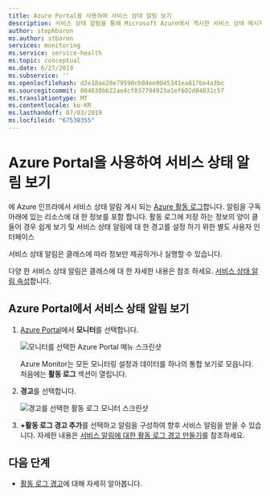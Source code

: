 ```yaml
---
title: Azure Portal을 사용하여 서비스 상태 알림 보기
description: 서비스 상태 알림을 통해 Microsoft Azure에서 게시한 서비스 상태 메시지를 볼 수 있습니다.
author: stephbaron
ms.author: stbaron
services: monitoring
ms.service: service-health
ms.topic: conceptual
ms.date: 6/27/2019
ms.subservice: ''
ms.openlocfilehash: d2e18ae28e79590cb04ee0045341ea817be4a3bc
ms.sourcegitcommit: 084630bb22ae4cf037794923a1ef602d84831c57
ms.translationtype: MT
ms.contentlocale: ko-KR
ms.lasthandoff: 07/03/2019
ms.locfileid: "67538355"
---
```

# <a name="view-service-health-notifications-by-using-the-azure-portal"></a>Azure Portal을 사용하여 서비스 상태 알림 보기

에 Azure 인프라에서 서비스 상태 알림 게시 되는 [Azure 활동 로그](../azure-monitor/platform/activity-logs-overview.md)합니다.  알림을 구독 아래에 있는 리소스에 대 한 정보를 포함 합니다. 활동 로그에 저장 하는 정보의 양이 클 들어 경우 쉽게 보기 및 서비스 상태 알림에 대 한 경고를 설정 하기 위한 별도 사용자 인터페이스 

서비스 상태 알림은 클래스에 따라 정보만 제공하거나 실행할 수 있습니다.

다양 한 서비스 상태 알림은 클래스에 대 한 자세한 내용은 참조 하세요. [서비스 상태 알림 속성](service-health-notifications-properties.md)합니다.

## <a name="view-your-service-health-notifications-in-the-azure-portal"></a>Azure Portal에서 서비스 상태 알림 보기

1. [Azure Portal](https://portal.azure.com)에서 **모니터**를 선택합니다.

    ![모니터를 선택한 Azure Portal 메뉴 스크린샷](./media/service-notifications/home-monitor.png)

    Azure Monitor는 모든 모니터링 설정과 데이터를 하나의 통합 보기로 모읍니다. 처음에는 **활동 로그** 섹션이 열립니다.

1. **경고**를 선택합니다.

    ![경고를 선택한 활동 로그 모니터 스크린샷](./media/service-notifications/service-health-summary.png)

1. **+활동 로그 경고 추가**를 선택하고 알림을 구성하여 향후 서비스 알림을 받을 수 있습니다. 자세한 내용은 [서비스 알림에 대한 활동 로그 경고 만들기](../azure-monitor/platform/alerts-activity-log-service-notifications.md)를 참조하세요.

## <a name="next-steps"></a>다음 단계

* [활동 로그 경고](../azure-monitor/platform/activity-log-alerts.md)에 대해 자세히 알아봅니다.
